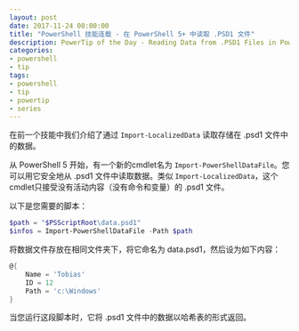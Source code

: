 ```yaml
---
layout: post
date: 2017-11-24 00:00:00
title: "PowerShell 技能连载 - 在 PowerShell 5+ 中读取 .PSD1 文件"
description: PowerTip of the Day - Reading Data from .PSD1 Files in PowerShell 5+
categories:
- powershell
- tip
tags:
- powershell
- tip
- powertip
- series
---
```

在前一个技能中我们介绍了通过 `Import-LocalizedData` 读取存储在 .psd1 文件中的数据。

从 PowerShell 5 开始，有一个新的cmdlet名为 `Import-PowerShellDataFile`。您可以用它安全地从 .psd1 文件中读取数据。类似 `Import-LocalizedData`，这个cmdlet只接受没有活动内容（没有命令和变量）的 .psd1 文件。

以下是您需要的脚本：

```powershell
$path = "$PSScriptRoot\data.psd1"
$infos = Import-PowerShellDataFile -Path $path
```

将数据文件存放在相同文件夹下，将它命名为 data.psd1，然后设为如下内容：

```powershell
@{
    Name = 'Tobias'
    ID = 12
    Path = 'c:\Windows'
}
```

当您运行这段脚本时，它将 .psd1 文件中的数据以哈希表的形式返回。

<!--本文国际来源：[Reading Data from .PSD1 Files in PowerShell 5+](http://community.idera.com/powershell/powertips/b/tips/posts/reading-data-from-psd1-files-in-powershell-5)-->
